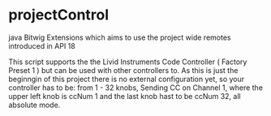 # projectControl
java Bitwig Extensions which aims to use the project wide remotes introduced in API 18

This script supports the the Livid Instruments Code Controller (  Factory Preset 1 ) but can be used with other controllers to. 
As this is just the beginngin of this project there is no external configuration yet, so your controller has to be:
from 1 - 32 knobs, Sending CC on Channel 1, 
where the upper left knob is ccNum 1 and the last knob hast to be ccNum 32, 
all absolute mode.




